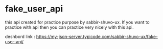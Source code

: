 # fake_user_api
this api created for practice purpose by sabbir-shuvo-ux. If you want to practice with api then you can practice very nicely with this api.

deshbord link : https://my-json-server.typicode.com/sabbir-shuvo-ux/fake-user-api/

